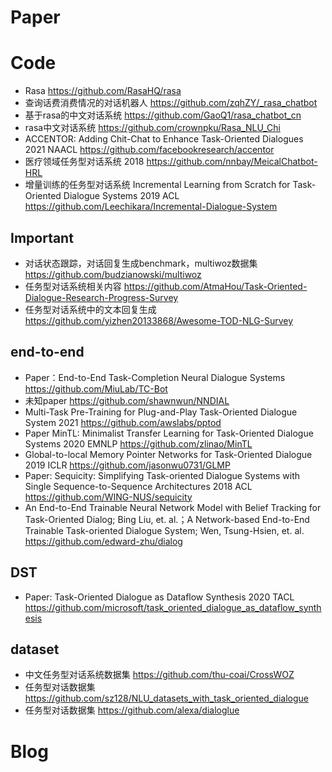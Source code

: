 # Paper



# Code

- Rasa  https://github.com/RasaHQ/rasa 
- 查询话费消费情况的对话机器人 https://github.com/zqhZY/_rasa_chatbot 
- 基于rasa的中文对话系统 https://github.com/GaoQ1/rasa_chatbot_cn 
- rasa中文对话系统 https://github.com/crownpku/Rasa_NLU_Chi
- ACCENTOR: Adding Chit-Chat to Enhance Task-Oriented Dialogues 2021 NAACL https://github.com/facebookresearch/accentor
- 医疗领域任务型对话系统 2018 https://github.com/nnbay/MeicalChatbot-HRL
- 增量训练的任务型对话系统 Incremental Learning from Scratch for Task-Oriented Dialogue Systems 2019 ACL https://github.com/Leechikara/Incremental-Dialogue-System
## Important
- 对话状态跟踪，对话回复生成benchmark，multiwoz数据集 https://github.com/budzianowski/multiwoz
- 任务型对话系统相关内容 https://github.com/AtmaHou/Task-Oriented-Dialogue-Research-Progress-Survey
- 任务型对话系统中的文本回复生成 https://github.com/yizhen20133868/Awesome-TOD-NLG-Survey

## end-to-end
- Paper：End-to-End Task-Completion Neural Dialogue Systems https://github.com/MiuLab/TC-Bot
- 未知paper https://github.com/shawnwun/NNDIAL
- Multi-Task Pre-Training for Plug-and-Play Task-Oriented Dialogue System 2021 https://github.com/awslabs/pptod
- Paper MinTL: Minimalist Transfer Learning for Task-Oriented Dialogue Systems 2020 EMNLP https://github.com/zlinao/MinTL
- Global-to-local Memory Pointer Networks for Task-Oriented Dialogue 2019 ICLR https://github.com/jasonwu0731/GLMP
- Paper: Sequicity: Simplifying Task-oriented Dialogue Systems with Single Sequence-to-Sequence Architectures 2018 ACL https://github.com/WING-NUS/sequicity
- An End-to-End Trainable Neural Network Model with Belief Tracking for Task-Oriented Dialog; Bing Liu, et. al.；A Network-based End-to-End Trainable Task-oriented Dialogue System; Wen, Tsung-Hsien, et. al.
https://github.com/edward-zhu/dialog

## DST
- Paper: Task-Oriented Dialogue as Dataflow Synthesis 2020 TACL https://github.com/microsoft/task_oriented_dialogue_as_dataflow_synthesis

## dataset
- 中文任务型对话系统数据集 https://github.com/thu-coai/CrossWOZ
- 任务型对话数据集 https://github.com/sz128/NLU_datasets_with_task_oriented_dialogue
- 任务型对话数据集 https://github.com/alexa/dialoglue

# Blog